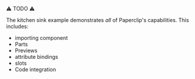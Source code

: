 ⚠️ TODO ⚠️

The kitchen sink example demonstrates _all_ of Paperclip's capabilities. This includes:

- importing component
- Parts
- Previews
- attribute bindings
- slots
- Code integration